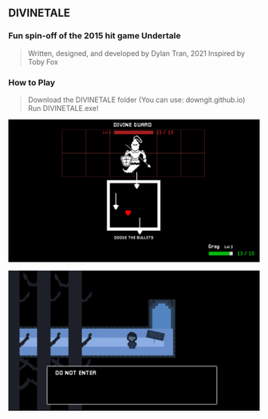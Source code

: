 ## DIVINETALE
### Fun spin-off of the 2015 hit game Undertale
> Written, designed, and developed by Dylan Tran, 2021
> Inspired by Toby Fox
### How to Play
> Download the DIVINETALE folder (You can use: downgit.github.io)
> Run DIVINETALE.exe!

![Combat Scene](https://github.com/dylanytran/DIVINETALE-AAD-2021/blob/main/Assets/Images/combat.png?raw=true)

![Level](https://github.com/dylanytran/DIVINETALE-AAD-2021/blob/main/Assets/Images/level.png?raw=true)

